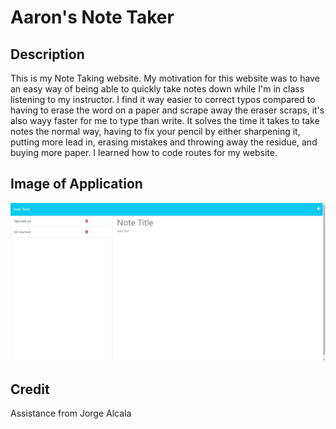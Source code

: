 # Aaron's Note Taker
## Description
This is my Note Taking website. My motivation for this website was to have an easy way of being able to quickly take notes down while I'm in class listening to my instructor. I find it way easier to correct typos compared to having to erase the word on a paper and scrape away the eraser scraps, it's also wayy faster for me to type than write. It solves the time it takes to take notes the normal way, having to fix your pencil by either sharpening it, putting more lead in, erasing mistakes and throwing away the residue, and buying more paper. I learned how to code routes for my website. 
## Image of Application
![Alt text](note.jpg)
## Credit
Assistance from Jorge Alcala